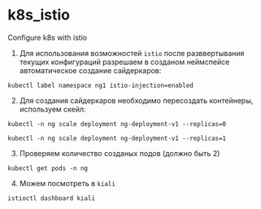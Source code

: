 # k8s_istio
Configure k8s with istio

1. Для использования возможностей `istio` после разввертывания текущих конфигураций 
разрешаем в созданом неймспейсе автоматическое создание сайдеркаров:

`kubectl label namespace ng1 istio-injection=enabled`

2. Для создания сайдеркаров необходимо пересоздать контейнеры, используем скейл:

`kubectl -n ng scale deployment ng-deployment-v1 --replicas=0`

`kubectl -n ng scale deployment ng-deployment-v1 --replicas=1`

3. Проверяем количество созданых подов (должно быть 2)

`kubectl get pods -n ng`

4. Можем посмотреть в `kiali`

`istioctl dashboard kiali`
